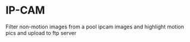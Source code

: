 # IP-CAM

Filter non-motion images from a pool ipcam images and highlight motion pics and upload to ftp server
